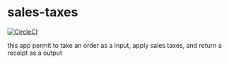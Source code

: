 # sales-taxes
[![CircleCI](https://circleci.com/gh/dordika/sales-taxes.svg?style=svg)](https://circleci.com/gh/dordika/sales-taxes)

this app permit to take an order as a input, apply sales taxes, and return a receipt as  a output
